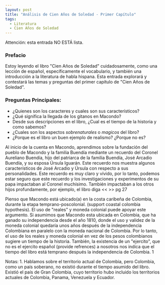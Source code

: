 ```yaml
---
layout: post
title: "Análisis de Cien Años de Soledad - Primer Capítulo"
tags:
  - Literatura
  - Cien Años de Soledad
---
```



Attención: esta entrada NO ESTÁ lista.

### Prefacio
Estoy leyendo el libro "Cien Años de Soledad" cuidadosamente, como una lección de español, específicamente el vocabulario, y también una introducción a la literatura de habla hispana. Esta entrada explorará y contestará las temas y preguntas del primer capítulo de "Cien Años de Soledad".
### Preguntas Principales:
* ¿Quienes son los caracteres y cuales son sus característicos?
* ¿Qué significa la llegada de los gitanos en Macondo?
* Desde sus descripciones en el libro, ¿Cual es el tiempo de la historia y como sabemos?
* ¿Cuales son los aspectos *sobrenaturales* o *magicos* del libro?
* ¿Porque es el libro un buen ejemplo de realismo? ¿Porque no es?


Al inicio de la cuenta en Macondo, aprendimos sobre la fundación del pueblo de Macondo y la familia Buendía mediante un recuerdo del Coronel Aureliano Buendía, hijo del patriarca de la familia Buendía, José Arcadio Buendía, y su esposa Úrsula Iguarán. Este recuerdo nos muestra algunos característicos de José Arcadio y Úrsula con respecto a sus personalidades. Este recuerdo es muy claro y vívido, por lo tanto, podemos estar seguro que este recuerdo y los investigaciones y experimentos de su papa impactaban al Coronel muchísimo. También impactaban a los otros hijos profundamente, por ejemplo, el libro diga <<  >> pg 27


Pienso que Macondo está ubicado(a) en la costa caribeña de Colombia, durante la etapa temprano-poscolonial. (support coastal colombia hypothesis). El uso de "reales" y moneda colonial puede apoyar este argumento. Si asumimos que Macondo esta ubicada en Colombia, que ha ganado su independencia desde el año 1810,  donde el uso y validez de la moneda colonial quedaría unos años después de la independencia Colombiana en paralelo con la moneda nacional de Colombia. Por lo tanto, el uso de los reales y moneda colonial en vez de los pesos colombianos sugiere un tiempo de la historia. También, la existencia de un "ejercito", que no es el ejercito español (provide refrences) a nosotros nos indica que el tiempo del libro está temprano después la independencia de Colombia. 1





Notas:
	1. Hablamos sobre el territorio actual de Colombia, pero Colombia, como un país soberano, no existió durante el tiempo asumido del libro. Existió el país de Gran Colombia, cuyo territorio hubo incluido los territorios actuales de Colombia, Panama, Venezuela y Ecuador.
